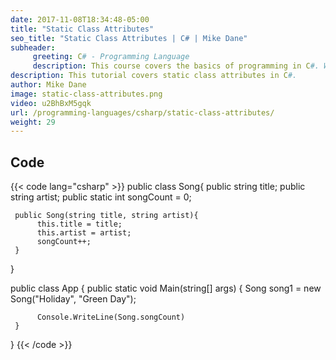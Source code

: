 ```yaml
---
date: 2017-11-08T18:34:48-05:00
title: "Static Class Attributes"
seo_title: "Static Class Attributes | C# | Mike Dane"
subheader:
     greeting: C# - Programming Language
     description: This course covers the basics of programming in C#. Work your way through the videos and we'll teach you everything you need to know to start your programming journey!
description: This tutorial covers static class attributes in C#.
author: Mike Dane
image: static-class-attributes.png
video: u2BhBxM5gqk
url: /programming-languages/csharp/static-class-attributes/
weight: 29
---
```

## Code

{{< code lang="csharp" >}}
public class Song{
     public string title;
     public string artist;
     public static int songCount = 0;

     public Song(string title, string artist){
          this.title = title;
          this.artist = artist;
          songCount++;
     }
}

public class App
{
     public static void Main(string[] args)
     {
          Song song1 = new Song("Holiday", "Green Day");

          Console.WriteLine(Song.songCount)
     }
}
{{< /code >}}